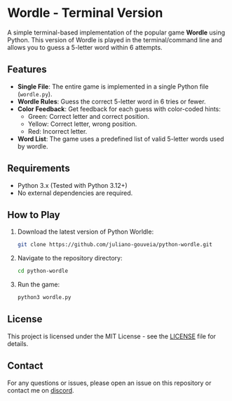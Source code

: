 # Wordle - Terminal Version

A simple terminal-based implementation of the popular game **Wordle** using Python. This version of Wordle is played in the terminal/command line and allows you to guess a 5-letter word within 6 attempts.

## Features

- **Single File**: The entire game is implemented in a single Python file (`wordle.py`).
- **Wordle Rules**: Guess the correct 5-letter word in 6 tries or fewer.
- **Color Feedback**: Get feedback for each guess with color-coded hints:
  - Green: Correct letter and correct position.
  - Yellow: Correct letter, wrong position.
  - Red: Incorrect letter.
- **Word List**: The game uses a predefined list of valid 5-letter words used by wordle.

## Requirements

- Python 3.x (Tested with Python 3.12+)
- No external dependencies are required.

## How to Play

1. Download the latest version of Python Worldle:
   ```bash
   git clone https://github.com/juliano-gouveia/python-wordle.git
   ```
2. Navigate to the repository directory:
   ```bash
   cd python-wordle
   ```
3. Run the game:
   ```bash
   python3 wordle.py
   ```
## License

This project is licensed under the MIT License - see the [LICENSE](LICENSE) file for details.

## Contact

For any questions or issues, please open an issue on this repository or contact me on [discord](https://discord.com/users/714098639919775805).

